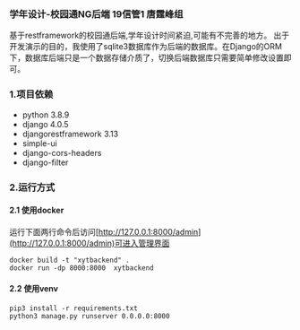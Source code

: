 ### 学年设计-校园通NG后端 19信管1 唐霆峰组
基于restframework的校园通后端,学年设计时间紧迫,可能有不完善的地方。
出于开发演示的目的，我使用了sqlite3数据库作为后端的数据库。在Django的ORM下，数据库后端只是一个数据存储介质了，切换后端数据库只需要简单修改设置即可。

### 1.项目依赖
* python 3.8.9
* django 4.0.5
* djangorestframework 3.13
* simple-ui
* django-cors-headers
* django-filter

### 2.运行方式
#### 2.1 使用docker
运行下面两行命令后访问[http://127.0.0.1:8000/admin](http://127.0.0.1:8000/admin)可进入管理界面
```
docker build -t "xytbackend" .
docker run -dp 8000:8000  xytbackend
```
#### 2.2 使用venv
```
pip3 install -r requirements.txt
python3 manage.py runserver 0.0.0.0:8000
```



